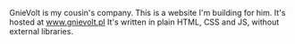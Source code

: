 GnieVolt is my cousin's company.
This is a website I'm building for him. It's hosted at www.gnievolt.pl
It's written in plain HTML, CSS and JS, without external libraries.
